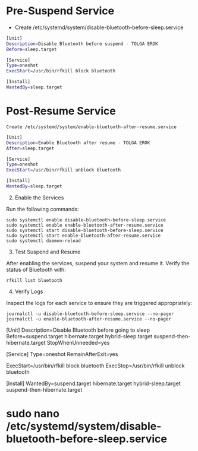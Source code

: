 
# Pre-Suspend Service

- Create /etc/systemd/system/disable-bluetooth-before-sleep.service

```bash
[Unit]
Description=Disable Bluetooth before suspend - TOLGA EROK
Before=sleep.target

[Service]
Type=oneshot
ExecStart=/usr/bin/rfkill block bluetooth

[Install]
WantedBy=sleep.target
```

# Post-Resume Service

    Create /etc/systemd/system/enable-bluetooth-after-resume.service

```bash
[Unit]
Description=Enable Bluetooth after resume - TOLGA EROK
After=sleep.target

[Service]
Type=oneshot
ExecStart=/usr/bin/rfkill unblock bluetooth

[Install]
WantedBy=sleep.target
```

2. Enable the Services

Run the following commands:

    sudo systemctl enable disable-bluetooth-before-sleep.service
    sudo systemctl enable enable-bluetooth-after-resume.service
    sudo systemctl start disable-bluetooth-before-sleep.service
    sudo systemctl start enable-bluetooth-after-resume.service
    sudo systemctl daemon-reload

3. Test Suspend and Resume

After enabling the services, suspend your system and resume it. Verify the status of Bluetooth with:

    rfkill list bluetooth

4. Verify Logs

Inspect the logs for each service to ensure they are triggered appropriately:

    journalctl -u disable-bluetooth-before-sleep.service --no-pager
    journalctl -u enable-bluetooth-after-resume.service --no-pager















[Unit]
Description=Disable Bluetooth before going to sleep
Before=suspend.target hibernate.target hybrid-sleep.target suspend-then-hibernate.target
StopWhenUnneeded=yes

[Service]
Type=oneshot
RemainAfterExit=yes

ExecStart=/usr/bin/rfkill block bluetooth
ExecStop=/usr/bin/rfkill unblock bluetooth

[Install]
WantedBy=suspend.target hibernate.target hybrid-sleep.target suspend-then-hibernate.target

# sudo nano /etc/systemd/system/disable-bluetooth-before-sleep.service